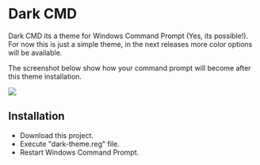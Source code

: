 # Dark CMD

Dark CMD its a theme for Windows Command Prompt (Yes, its possible!).
For now this is just a simple theme, in the next releases more color options will be available.

The screenshot below show how your command prompt will become after this theme installation.

![](http://i58.tinypic.com/zupjf7.png)

## Installation

- Download this project.
- Execute "dark-theme.reg" file.
- Restart Windows Command Prompt.
